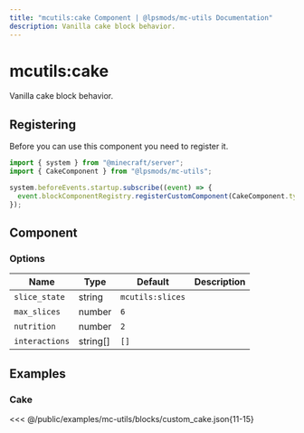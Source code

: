 ```yaml
---
title: "mcutils:cake Component | @lpsmods/mc-utils Documentation"
description: Vanilla cake block behavior.
---
```


# mcutils:cake

Vanilla cake block behavior.

## Registering

Before you can use this component you need to register it.

```js
import { system } from "@minecraft/server";
import { CakeComponent } from "@lpsmods/mc-utils";

system.beforeEvents.startup.subscribe((event) => {
  event.blockComponentRegistry.registerCustomComponent(CakeComponent.typeId, new CakeComponent());
});
```

## Component

### Options

| Name           | Type     | Default          | Description |
| -------------- | -------- | ---------------- | ----------- |
| `slice_state`  | string   | `mcutils:slices` |             |
| `max_slices`   | number   | `6`              |             |
| `nutrition`    | number   | `2`              |             |
| `interactions` | string[] | `[]`             |             |

## Examples

### Cake

<<< @/public/examples/mc-utils/blocks/custom_cake.json{11-15}
